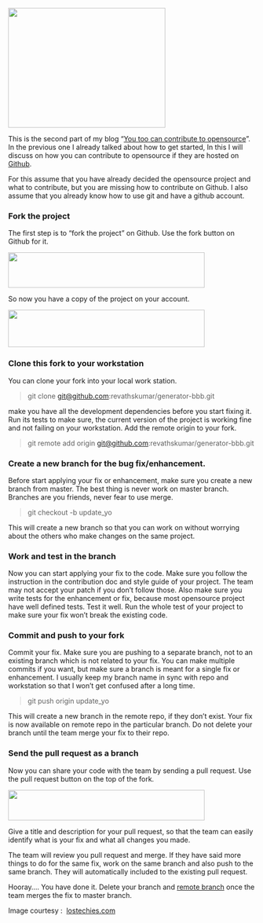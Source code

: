[<img src="http://2.bp.blogspot.com/-41gQ8U6xvOY/UWLX2bpVctI/AAAAAAAAOkU/l0fFmFh1Xd4/s320/github-contribution.png" width="320" height="244" />](http://2.bp.blogspot.com/-41gQ8U6xvOY/UWLX2bpVctI/AAAAAAAAOkU/l0fFmFh1Xd4/s1600/github-contribution.png)

This is the second part of my blog “[You too can contribute to opensource](http://blog.revathskumar.com/2013/04/you-too-can-contribute-to-open-source.html)”. In the previous one I already talked about how to get started, In this I will discuss on how you can contribute to opensource if they are hosted on [Github](http://github.com/).

For this assume that you have already decided the opensource project and what to contribute, but you are missing how to contribute on Github. I also assume that you already know how to use git and have a github account.

### Fork the project

The first step is to “fork the project” on Github. Use the fork button on Github for it.

[<img src="http://3.bp.blogspot.com/-ExQKz18m028/UWLHaryQhcI/AAAAAAAAOjo/lp7oqZu8G6c/s400/github-fork.png" width="400" height="72" />](http://3.bp.blogspot.com/-ExQKz18m028/UWLHaryQhcI/AAAAAAAAOjo/lp7oqZu8G6c/s1600/github-fork.png)

So now you have a copy of the project on your account. 

[<img src="http://3.bp.blogspot.com/-bVYd77i3QSQ/UWLIJ3o_HNI/AAAAAAAAOjw/2R3MkcH4N9U/s400/github-forked-project.png" width="400" height="76" />](http://3.bp.blogspot.com/-bVYd77i3QSQ/UWLIJ3o_HNI/AAAAAAAAOjw/2R3MkcH4N9U/s1600/github-forked-project.png)

### Clone this fork to your workstation

You can clone your fork into your local work station.

> git clone git@github.com:revathskumar/generator-bbb.git

make you have all the development dependencies before you start fixing it. Run its tests to make sure, the current version of the project is working fine and not failing on your workstation. Add the remote origin to your fork.

> git remote add origin git@github.com:revathskumar/generator-bbb.git

### Create a new branch for the bug fix/enhancement.

Before start applying your fix or enhancement, make sure you create a new branch from master. The best thing is never work on master branch. Branches are you friends, never fear to use merge.

> git checkout -b update\_yo

This will create a new branch so that you can work on without worrying about the others who make changes on the same project.

### Work and test in the branch

Now you can start applying your fix to the code. Make sure you follow the instruction in the contribution doc and style guide of your project. The team may not accept your patch if you don’t follow those. Also make sure you write tests for the enhancement or fix, because most opensource project have well defined tests. Test it well. Run the whole test of your project to make sure your fix won’t break the existing code.

### Commit and push to your fork

Commit your fix. Make sure you are pushing to a separate branch, not to an existing branch which is not related to your fix. You can make multiple commits if you want, but make sure a branch is meant for a single fix or enhancement. I usually keep my branch name in sync with repo and workstation so that I won’t get confused after a long time.

> git push origin update\_yo

This will create a new branch in the remote repo, if they don’t exist. Your fix is now available on remote repo in the particular branch. Do not delete your branch until the team merge your fix to their repo.

### Send the pull request as a branch

Now you can share your code with the team by sending a pull request. Use the pull request button on the top of the fork.

[<img src="http://4.bp.blogspot.com/-pYws6M7qyg0/UWLOX3x47pI/AAAAAAAAOkA/shvRkvuaUrw/s400/github-pr-btn.png" width="400" height="62" />](http://4.bp.blogspot.com/-pYws6M7qyg0/UWLOX3x47pI/AAAAAAAAOkA/shvRkvuaUrw/s1600/github-pr-btn.png)

Give a title and description for your pull request, so that the team can easily identify what is your fix and what all changes you made.

The team will review you pull request and merge. If they have said more things to do for the same fix, work on the same branch and also push to the same branch. They will automatically included to the existing pull request.

Hooray…. You have done it. Delete your branch and [remote branch](http://www.phprepo.in/2013/01/git-delete-remote-branch/) once the team merges the fix to master branch.

Image courtesy :  [lostechies.com](http://lostechies.com/jamesgregory/2010/02/12/git-remotes-contributions-and-the-letter-n/)
